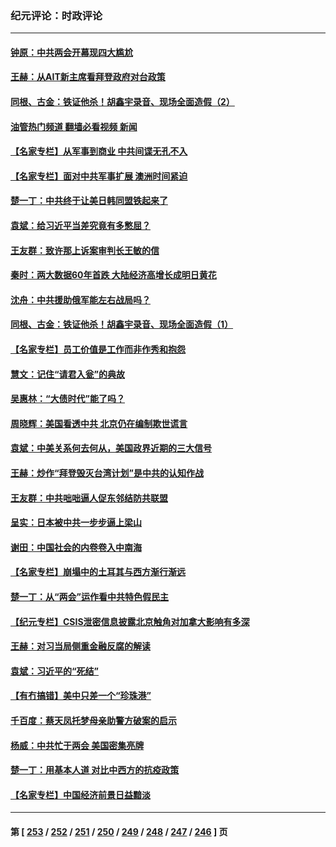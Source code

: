 ### 纪元评论：时政评论
---
#### [钟原：中共两会开幕现四大尴尬](../../pages/nsc1025/n13943175.md?03060330) 
#### [王赫：从AIT新主席看拜登政府对台政策](../../pages/nsc1025/n13943394.md?03060330) 
#### [同根、古金：铁证他杀！胡鑫宇录音、现场全面造假（2）](../../pages/nsc1025/n13943159.md?03060330) 
#### [油管热门频道 翻墙必看视频 新闻](ok?03060330)
#### [【名家专栏】从军事到商业 中共间谍无孔不入](../../pages/nsc1025/n13943052.md?03060330) 
#### [【名家专栏】面对中共军事扩展 澳洲时间紧迫](../../pages/nsc1025/n13942407.md?03060330) 
#### [楚一丁：中共终于让美日韩同盟铁起来了](../../pages/nsc1025/n13941834.md?03060330) 
#### [袁斌：给习近平当差究竟有多憋屈？](../../pages/nsc1025/n13943131.md?03060330) 
#### [王友群：致许那上诉案审判长王敏的信](../../pages/nsc1025/n13943127.md?03060330) 
#### [秦时：两大数据60年首跌 大陆经济高增长成明日黄花](../../pages/nsc1025/n13943120.md?03060330) 
#### [沈舟：中共援助俄军能左右战局吗？](../../pages/nsc1025/n13942714.md?03060330) 
#### [同根、古金：铁证他杀！胡鑫宇录音、现场全面造假（1）](../../pages/nsc1025/n13942568.md?03060330) 
#### [【名家专栏】员工价值是工作而非作秀和抱怨](../../pages/nsc1025/n13942388.md?03060330) 
#### [慧文：记住“请君入瓮”的典故](../../pages/nsc1025/n13942538.md?03060330) 
#### [吴惠林：“大债时代”能了吗？](../../pages/nsc1025/n13942498.md?03060330) 
#### [周晓辉：美国看透中共 北京仍在编制欺世谎言](../../pages/nsc1025/n13942491.md?03060330) 
#### [袁斌：中美关系何去何从，美国政界近期的三大信号](../../pages/nsc1025/n13942214.md?03060330) 
#### [王赫：炒作“拜登毁灭台湾计划”是中共的认知作战](../../pages/nsc1025/n13942133.md?03060330) 
#### [王友群：中共咄咄逼人促东邻结防共联盟](../../pages/nsc1025/n13941994.md?03060330) 
#### [呈实：日本被中共一步步逼上梁山](../../pages/nsc1025/n13941867.md?03060330) 
#### [谢田：中国社会的内卷卷入中南海](../../pages/nsc1025/n13941875.md?03060330) 
#### [【名家专栏】崩塌中的土耳其与西方渐行渐远](../../pages/nsc1025/n13941603.md?03060330) 
#### [楚一丁：从“两会”运作看中共特色假民主](../../pages/nsc1025/n13941852.md?03060330) 
#### [【纪元专栏】CSIS泄密信息披露北京触角对加拿大影响有多深](../../pages/nsc1025/n13941784.md?03060330) 
#### [王赫：对习当局侧重金融反腐的解读](../../pages/nsc1025/n13941358.md?03060330) 
#### [袁斌：习近平的“死结”](../../pages/nsc1025/n13941449.md?03060330) 
#### [【有冇搞错】美中只差一个“珍珠港”](../../pages/nsc1025/n13941423.md?03060330) 
#### [千百度：蔡天凤托梦母亲助警方破案的启示](../../pages/nsc1025/n13941468.md?03060330) 
#### [杨威：中共忙于两会 美国密集亮牌](../../pages/nsc1025/n13941154.md?03060330) 
#### [楚一丁：用基本人道 对比中西方的抗疫政策](../../pages/nsc1025/n13940485.md?03060330) 
#### [【名家专栏】中国经济前景日益黯淡](../../pages/nsc1025/n13940788.md?03060330) 

---
#### 第 [ [253](./253.md?03060330) / [252](./252.md?03060330) / [251](./251.md?03060330) / [250](./250.md?03060330) / [249](./249.md?03060330) / [248](./248.md?03060330) / [247](./247.md?03060330) / [246](./246.md?03060330) ] 页
